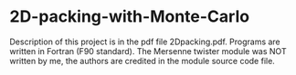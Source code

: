 # 2D-packing-with-Monte-Carlo
Description of this project is in the pdf file 2Dpacking.pdf. Programs are written in Fortran (F90 standard). The Mersenne twister module was NOT written by me, the authors are credited in the module source code file.
